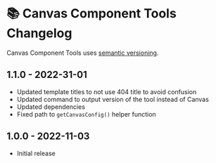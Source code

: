 # 📚 Canvas Component Tools Changelog

Canvas Component Tools uses [semantic versioning](https://semver.org/).

## 1.1.0 - 2022-31-01

* Updated template titles to not use 404 title to avoid confusion
* Updated command to output version of the tool instead of Canvas
* Updated dependencies
* Fixed path to `getCanvasConfig()` helper function

## 1.0.0 - 2022-11-03

* Initial release
